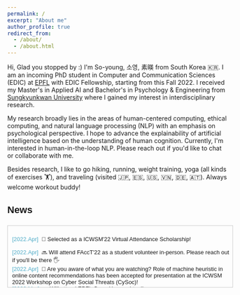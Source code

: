 ```yaml
---
permalink: /
excerpt: "About me"
author_profile: true
redirect_from: 
  - /about/
  - /about.html
---
```



Hi, Glad you stopped by :) I'm So-young, 소영, 素暎 from South Korea 🇰🇷. 
I am an incoming PhD student in Computer and Communication Sciences (EDIC) at [EPFL](https://www.epfl.ch/education/phd/edic-computer-and-communication-sciences/) with EDIC Fellowship, starting from this Fall 2022. I received my Master's in Applied AI and Bachelor's in Psychology & Engineering from [Sungkyunkwan University](https://www.skku.edu/eng/) where I gained my interest in interdisciplinary research. 

My research broadly lies in the areas of human-centered computing, ethical computing, and natural language processing (NLP) with an emphasis on psychological perspective. I hope to advance the explainability of artificial intelligence based on the understanding of human cognition. Currently, I'm interested in human-in-the-loop NLP. Please reach out if you'd like to chat or collaborate with me. 

Besides research, I like to go hiking, running, weight training, yoga (all kinds of exercises 🏋️), and traveling (visited 🇯🇵, 🇪🇸, 🇺🇸, 🇻🇳, 🇩🇪, 🇦🇹). Always welcome workout buddy!


<h3 style="font-size: 22px; font-family: Raleway, sans-serif;">News</h3>

<div style="height:130px;width:100%;margin-right:25px;margin-bottom:5px;display:inline-block;text-align:left;padding-left:10px;padding-top:10px;border:1px solid #ccc;overflow:auto;font:13px Merriweather, sans-serif;">

<span style="color: #52adc8;">[2022.Apr]</span>&nbsp;&nbsp;🥳 Selected as a ICWSM'22 Virtual Attendance Scholarship!  
<br>
<span style="color: #52adc8;">[2022.Apr]</span>&nbsp;&nbsp;🔜 Will attend FAccT'22 as a student volunteer in-person. Please reach out if you'll be there 🖐
<br>
<span style="color: #52adc8;">[2022.Apr]</span>&nbsp;&nbsp;🥳 Are you aware of what you are watching? Role of machine heuristic in online content recommendations has been accepted for presentation at the ICWSM 2022 Workshop on Cyber Social Threats (CySoc)!
<br>
<span style="color: #52adc8;">[2022.Mar]</span>&nbsp;&nbsp;🔜 Will attend EPFL Open House virtually.
<br>
<span style="color: #52adc8;">[2022.Feb]</span>&nbsp;&nbsp;🤩 Decided to attend EPFL for continuing my research as a PhD student.
<br>
<span style="color: #52adc8;">[2021.Dec]</span>&nbsp;&nbsp;🥳 Measuring Embedded Human-like Biases in Face Recognition Models has been accepted for presentation at the AAAI 2022 Workshop on Artificial Intelligence with Biased or Scarce Data (AIBSD 2022)!

</div>
